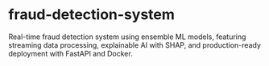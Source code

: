 # fraud-detection-system
Real-time fraud detection system using ensemble ML models, featuring streaming data processing, explainable AI with SHAP, and production-ready deployment with FastAPI and Docker.
